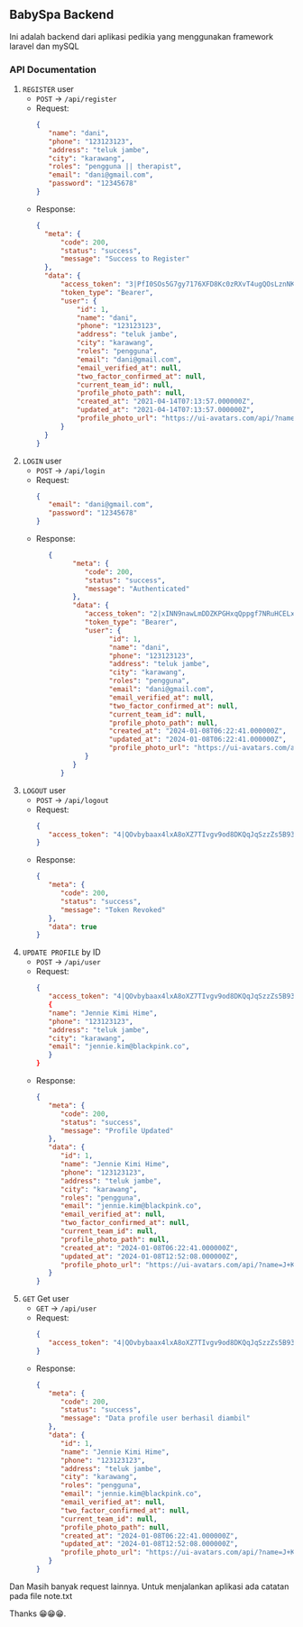 ## BabySpa Backend

Ini adalah backend dari aplikasi pedikia yang menggunakan framework laravel dan mySQL

### API Documentation

1. `REGISTER` user
    - `POST` -> `/api/register`
    - Request:
      ```json
      {
         "name": "dani",
         "phone": "123123123",
         "address": "teluk jambe",
         "city": "karawang",
         "roles": "pengguna || therapist",
         "email": "dani@gmail.com",
         "password": "12345678"
      }
      ``` 
    - Response:
      ```json
      {
        "meta": {
            "code": 200,
            "status": "success",
            "message": "Success to Register"
        },
        "data": {
            "access_token": "3|PfI0SOs5G7gy7176XFD8Kc0zRXvT4ugQOsLznNKJ",
            "token_type": "Bearer",
            "user": {
                "id": 1,
                "name": "dani",
                "phone": "123123123",
                "address": "teluk jambe",
                "city": "karawang",
                "roles": "pengguna",
                "email": "dani@gmail.com",
                "email_verified_at": null,
                "two_factor_confirmed_at": null,
                "current_team_id": null,
                "profile_photo_path": null,
                "created_at": "2021-04-14T07:13:57.000000Z",
                "updated_at": "2021-04-14T07:13:57.000000Z",
                "profile_photo_url": "https://ui-avatars.com/api/?name=Jennie+Kim&color=7F9CF5&background=EBF4FF"
            }
        }
      }
      ```
2. `LOGIN` user
    - `POST` -> `/api/login`
    - Request:
      ```json
      {
         "email": "dani@gmail.com",
         "password": "12345678"
      }
      ``` 
    - Response:
      ```json
         {
               "meta": {
                  "code": 200,
                  "status": "success",
                  "message": "Authenticated"
               },
               "data": {
                  "access_token": "2|xINN9nawLmDDZKPGHxqQppgf7NRuHCELxp3xDzQW526dba2d",
                  "token_type": "Bearer",
                  "user": {
                        "id": 1,
                        "name": "dani",
                        "phone": "123123123",
                        "address": "teluk jambe",
                        "city": "karawang",
                        "roles": "pengguna",
                        "email": "dani@gmail.com",
                        "email_verified_at": null,
                        "two_factor_confirmed_at": null,
                        "current_team_id": null,
                        "profile_photo_path": null,
                        "created_at": "2024-01-08T06:22:41.000000Z",
                        "updated_at": "2024-01-08T06:22:41.000000Z",
                        "profile_photo_url": "https://ui-avatars.com/api/?name=d&color=7F9CF5&background=EBF4FF"
                  }
               }
            }
      ``` 
3. `LOGOUT` user
    - `POST` -> `/api/logout`
    - Request:
      ```json
      {
         "access_token": "4|QOvbybaax4lxA8oXZ7TIvgv9od8DKQqJqSzzZs5B938e9f11"
      }
      ```
    - Response:
      ```json
      {
         "meta": {
            "code": 200,
            "status": "success",
            "message": "Token Revoked"
         },
         "data": true
      }
      ``` 
4. `UPDATE PROFILE` by ID
    - `POST` -> `/api/user`
    - Request:
      ```json
      {
         "access_token": "4|QOvbybaax4lxA8oXZ7TIvgv9od8DKQqJqSzzZs5B938e9f11",
         {
         "name": "Jennie Kimi Hime",
         "phone": "123123123",
         "address": "teluk jambe",
         "city": "karawang",
         "email": "jennie.kim@blackpink.co",
         }
      }
      ```
    - Response:
      ```json
      {
         "meta": {
            "code": 200,
            "status": "success",
            "message": "Profile Updated"
         },
         "data": {
            "id": 1,
            "name": "Jennie Kimi Hime",
            "phone": "123123123",
            "address": "teluk jambe",
            "city": "karawang",
            "roles": "pengguna",
            "email": "jennie.kim@blackpink.co",
            "email_verified_at": null,
            "two_factor_confirmed_at": null,
            "current_team_id": null,
            "profile_photo_path": null,
            "created_at": "2024-01-08T06:22:41.000000Z",
            "updated_at": "2024-01-08T12:52:08.000000Z",
            "profile_photo_url": "https://ui-avatars.com/api/?name=J+K+H&color=7F9CF5&background=EBF4FF"
         }
      }
      ```
5. `GET` Get user
    - `GET` -> `/api/user`
    - Request:
      ```json
      {
         "access_token": "4|QOvbybaax4lxA8oXZ7TIvgv9od8DKQqJqSzzZs5B938e9f11",
      }
      ```
    - Response:
      ```json
      {
         "meta": {
            "code": 200,
            "status": "success",
            "message": "Data profile user berhasil diambil"
         },
         "data": {
            "id": 1,
            "name": "Jennie Kimi Hime",
            "phone": "123123123",
            "address": "teluk jambe",
            "city": "karawang",
            "roles": "pengguna",
            "email": "jennie.kim@blackpink.co",
            "email_verified_at": null,
            "two_factor_confirmed_at": null,
            "current_team_id": null,
            "profile_photo_path": null,
            "created_at": "2024-01-08T06:22:41.000000Z",
            "updated_at": "2024-01-08T12:52:08.000000Z",
            "profile_photo_url": "https://ui-avatars.com/api/?name=J+K+H&color=7F9CF5&background=EBF4FF"
         }
      }
      ``` 
Dan Masih banyak request lainnya. Untuk menjalankan aplikasi ada catatan pada file note.txt 

Thanks 😁😁😁.

     